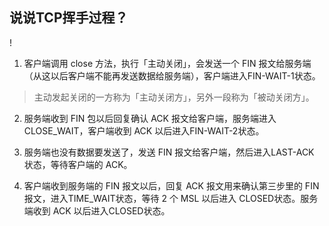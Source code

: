 ## 说说TCP挥手过程？

! [](./说说TCP挥手过程.md)

1. 客户端调用 close 方法，执行「主动关闭」，会发送一个 FIN 报文给服务端（从这以后客户端不能再发送数据给服务端），客户端进入FIN-WAIT-1状态。

> 主动发起关闭的一方称为「主动关闭方」，另外一段称为「被动关闭方」。


2. 服务端收到 FIN 包以后回复确认 ACK 报文给客户端，服务端进入 CLOSE_WAIT，客户端收到 ACK 以后进入FIN-WAIT-2状态。

3. 服务端也没有数据要发送了，发送 FIN 报文给客户端，然后进入LAST-ACK 状态，等待客户端的 ACK。

4. 客户端收到服务端的 FIN 报文以后，回复 ACK 报文用来确认第三步里的 FIN 报文，进入TIME_WAIT状态，等待 2 个 MSL 以后进入 CLOSED状态。服务端收到 ACK 以后进入CLOSED状态。

